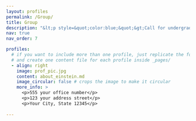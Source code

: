 ```yaml
---
layout: profiles
permalink: /Group/
title: Group
description: "&lt;p style=&quot;color:blue;&quot;&gt;Call for undergraduate/master/Ph.D. students and PostDocs. If you are interested in Industrial Cyber-Physical Systems and Intelligent unmanned system, welcome to join us: ruonan.liu@sjtu.edu.cn.&lt;/p&gt;"
nav: true
nav_order: 7

profiles:
  # if you want to include more than one profile, just replicate the following block
  # and create one content file for each profile inside _pages/
  - align: right
    image: prof_pic.jpg
    content: about_einstein.md
    image_circular: false # crops the image to make it circular
    more_info: >
      <p>555 your office number</p>
      <p>123 your address street</p>
      <p>Your City, State 12345</p>
      
---
```

